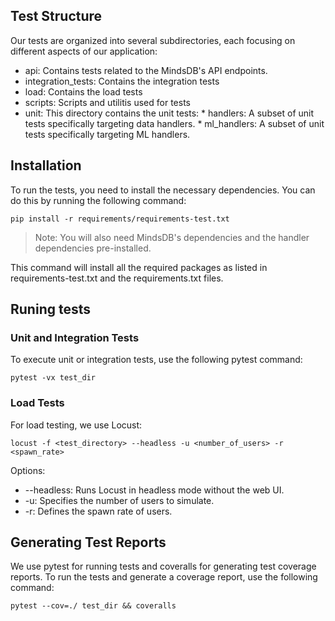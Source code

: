 ## Test Structure

Our tests are organized into several subdirectories, each focusing on different aspects of our application:

* api: Contains tests related to the MindsDB's API endpoints.
* integration_tests: Contains the integration tests
* load: Contains the load tests
* scripts: Scripts and utilitis used for tests
* unit: This directory contains the unit tests:
        * handlers: A subset of unit tests specifically targeting data handlers.
        * ml_handlers: A subset of unit tests specifically targeting ML handlers.

## Installation

To run the tests, you need to install the necessary dependencies. You can do this by running the following command:

```
pip install -r requirements/requirements-test.txt
```

> Note: You will also need MindsDB's dependencies and the handler dependencies pre-installed.

This command will install all the required packages as listed in requirements-test.txt and the requirements.txt files.

## Runing tests

### Unit and Integration Tests

To execute unit or integration tests, use the following pytest command:

```
pytest -vx test_dir
```

### Load Tests

For load testing, we use Locust:
```
locust -f <test_directory> --headless -u <number_of_users> -r <spawn_rate>
```
Options:

 *   --headless: Runs Locust in headless mode without the web UI.
 *   -u: Specifies the number of users to simulate.
 *   -r: Defines the spawn rate of users.

## Generating Test Reports

We use pytest for running tests and coveralls for generating test coverage reports. To run the tests and generate a coverage report, use the following command:

```
pytest --cov=./ test_dir && coveralls
```

